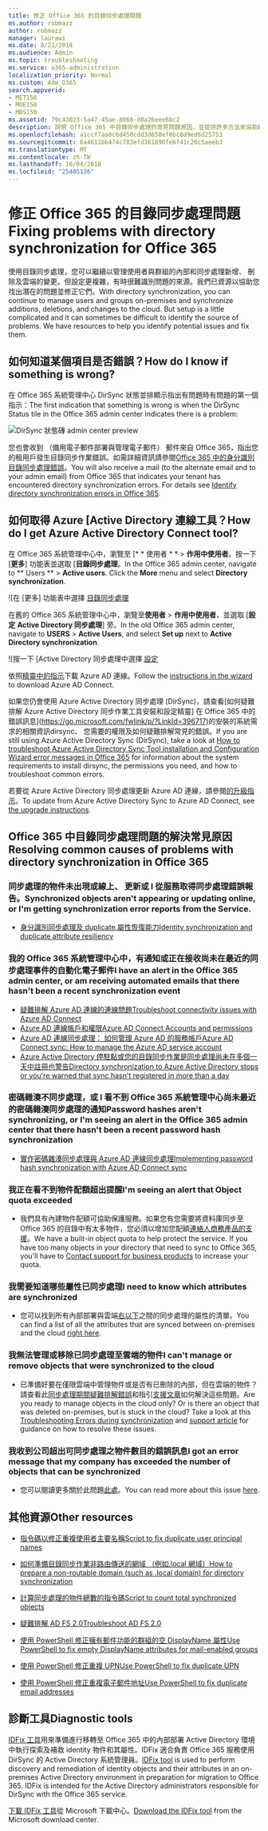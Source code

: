 ```yaml
---
title: 修正 Office 365 的目錄同步處理問題
ms.author: robmazz
author: robmazz
manager: laurawi
ms.date: 8/21/2018
ms.audience: Admin
ms.topic: troubleshooting
ms.service: o365-administration
localization_priority: Normal
ms.custom: Adm_O365
search.appverid:
- MET150
- MOE150
- MBS150
ms.assetid: 79c43023-5a47-45ae-8068-d8a26eee6bc2
description: 說明 Office 365 中目錄同步處理的常見問題原因，並提供許多方法來協助疑難排解和解決它們。
ms.openlocfilehash: a1ccf7aa8c6d450cdd3d658ef0bc8d9ed6d25753
ms.sourcegitcommit: 6a4611bb474c783efd361890fe6f41c26c5aeeb3
ms.translationtype: MT
ms.contentlocale: zh-TW
ms.lasthandoff: 10/04/2018
ms.locfileid: "25405126"
---
```

# <a name="fixing-problems-with-directory-synchronization-for-office-365"></a><span data-ttu-id="87b9e-103">修正 Office 365 的目錄同步處理問題</span><span class="sxs-lookup"><span data-stu-id="87b9e-103">Fixing problems with directory synchronization for Office 365</span></span>

<span data-ttu-id="87b9e-p101">使用目錄同步處理，您可以繼續以管理使用者與群組的內部和同步處理新增、 刪除及雲端的變更。但設定更複雜，有時很難識別問題的來源。我們已資源以協助您找出潛在的問題並修正它們。</span><span class="sxs-lookup"><span data-stu-id="87b9e-p101">With directory synchronization, you can continue to manage users and groups on-premises and synchronize additions, deletions, and changes to the cloud. But setup is a little complicated and it can sometimes be difficult to identify the source of problems. We have resources to help you identify potential issues and fix them.</span></span>
  
## <a name="how-do-i-know-if-something-is-wrong"></a><span data-ttu-id="87b9e-107">如何知道某個項目是否錯誤？</span><span class="sxs-lookup"><span data-stu-id="87b9e-107">How do I know if something is wrong?</span></span>

<span data-ttu-id="87b9e-108">在 Office 365 系統管理中心 DirSync 狀態並排顯示指出有問題時有問題的第一個指示：</span><span class="sxs-lookup"><span data-stu-id="87b9e-108">The first indication that something is wrong is when the DirSync Status tile in the Office 365 admin center indicates there is a problem:</span></span>
  
![DirSync 狀態磚 admin center preview](media/060006e9-de61-49d5-8979-e77cda198e71.png)
  
<span data-ttu-id="87b9e-p102">您也會收到 （備用電子郵件部署與管理電子郵件） 郵件來自 Office 365，指出您的租用戶發生目錄同步作業錯誤。如需詳細資訊請參閱[Office 365 中的身分識別目錄同步處理錯誤](identify-directory-synchronization-errors.md)。</span><span class="sxs-lookup"><span data-stu-id="87b9e-p102">You will also receive a mail (to the alternate email and to your admin email) from Office 365 that indicates your tenant has encountered directory synchronization errors. For details see [Identify directory synchronization errors in Office 365](identify-directory-synchronization-errors.md).</span></span>
  
## <a name="how-do-i-get-azure-active-directory-connect-tool"></a><span data-ttu-id="87b9e-112">如何取得 Azure [Active Directory 連線工具？</span><span class="sxs-lookup"><span data-stu-id="87b9e-112">How do I get Azure Active Directory Connect tool?</span></span>

<span data-ttu-id="87b9e-p103">在 Office 365 系統管理中心中，瀏覽至 [\* \* 使用者 \* \* \> **作用中使用者**。按一下 [**更多**] 功能表並選取 [**目錄同步處理**。</span><span class="sxs-lookup"><span data-stu-id="87b9e-p103">In the Office 365 admin center, navigate to \*\* Users \*\* \> **Active users**. Click the **More** menu and select **Directory synchronization**.</span></span> 
  
![在 [更多] 功能表中選擇 [目錄同步處理](media/dc6669e5-c01b-471e-9cdf-04f5d44e1c4b.png)
  
<span data-ttu-id="87b9e-116">在舊的 Office 365 系統管理中心中，瀏覽至**使用者** \> **作用中使用者**，並選取 [**設定** **Active Directory 同步處理**] 旁。</span><span class="sxs-lookup"><span data-stu-id="87b9e-116">In the old Office 365 admin center, navigate to **USERS** \> **Active Users**, and select **Set up** next to **Active Directory synchronization**.</span></span> 
  
![按一下 [Active Directory 同步處理中選擇 [設定](media/bd95492b-d65e-4072-a6ee-e562f5f566c3.png)
  
<span data-ttu-id="87b9e-118">依照[精靈中的指示](set-up-directory-synchronization.md)下載 Azure AD 連線。</span><span class="sxs-lookup"><span data-stu-id="87b9e-118">Follow the [instructions in the wizard](set-up-directory-synchronization.md) to download Azure AD Connect.</span></span> 
  
<span data-ttu-id="87b9e-119">如果您仍會使用 Azure Active Directory 同步處理 (DirSync)，請查看[如何疑難排解 Azure Active Directory 同步作業工具安裝和設定精靈] 在 Office 365 中的錯誤訊息](https://go.microsoft.com/fwlink/p/?LinkId=396717)的安裝的系統需求的相關資訊dirsync、 您需要的權限及如何疑難排解常見的錯誤。</span><span class="sxs-lookup"><span data-stu-id="87b9e-119">If you are still using Azure Active Directory Sync (DirSync), take a look at [How to troubleshoot Azure Active Directory Sync Tool installation and Configuration Wizard error messages in Office 365](https://go.microsoft.com/fwlink/p/?LinkId=396717) for information about the system requirements to install dirsync, the permissions you need, and how to troubleshoot common errors.</span></span> 
  
<span data-ttu-id="87b9e-120">若要從 Azure Active Directory 同步處理更新 Azure AD 連線，請參閱[的升級指示](https://go.microsoft.com/fwlink/p/?LinkId=733240)。</span><span class="sxs-lookup"><span data-stu-id="87b9e-120">To update from Azure Active Directory Sync to Azure AD Connect, see [the upgrade instructions](https://go.microsoft.com/fwlink/p/?LinkId=733240).</span></span>
  
## <a name="resolving-common-causes-of-problems-with-directory-synchronization-in-office-365"></a><span data-ttu-id="87b9e-121">Office 365 中目錄同步處理問題的解決常見原因</span><span class="sxs-lookup"><span data-stu-id="87b9e-121">Resolving common causes of problems with directory synchronization in Office 365</span></span>

### <a name="synchronized-objects-arent-appearing-or-updating-online-or-im-getting-synchronization-error-reports-from-the-service"></a><span data-ttu-id="87b9e-122">**同步處理的物件未出現或線上、 更新或 I 從服務取得同步處理錯誤報告。**</span><span class="sxs-lookup"><span data-stu-id="87b9e-122">**Synchronized objects aren't appearing or updating online, or I'm getting synchronization error reports from the Service.**</span></span>

- [<span data-ttu-id="87b9e-123">身分識別同步處理及 duplicate 屬性恢復能力</span><span class="sxs-lookup"><span data-stu-id="87b9e-123">Identity synchronization and duplicate attribute resiliency</span></span>](https://go.microsoft.com/fwlink/p/?LinkID=798300)

### <a name="i-have-an-alert-in-the-office-365-admin-center-or-am-receiving-automated-emails-that-there-hasnt-been-a-recent-synchronization-event"></a><span data-ttu-id="87b9e-124">**我的 Office 365 系統管理中心中，有通知或正在接收尚未在最近的同步處理事件的自動化電子郵件**</span><span class="sxs-lookup"><span data-stu-id="87b9e-124">**I have an alert in the Office 365 admin center, or am receiving automated emails that there hasn't been a recent synchronization event**</span></span>
- [<span data-ttu-id="87b9e-125">疑難排解 Azure AD 連線的連線問題</span><span class="sxs-lookup"><span data-stu-id="87b9e-125">Troubleshoot connectivity issues with Azure AD Connect</span></span>](https://go.microsoft.com/fwlink/p/?LinkId=820597)
- [<span data-ttu-id="87b9e-126">Azure AD 連線帳戶和權限</span><span class="sxs-lookup"><span data-stu-id="87b9e-126">Azure AD Connect Accounts and permissions</span></span>](https://go.microsoft.com/fwlink/p/?LinkId=820598)
- [<span data-ttu-id="87b9e-127">Azure AD 連線同步處理： 如何管理 Azure AD 的服務帳戶</span><span class="sxs-lookup"><span data-stu-id="87b9e-127">Azure AD Connect sync: How to manage the Azure AD service account</span></span>](https://go.microsoft.com/fwlink/p/?LinkId=820599)
- [<span data-ttu-id="87b9e-128">Azure Active Directory 停駐點或您的目錄同步作業是同步處理尚未在多個一天中註冊也警告</span><span class="sxs-lookup"><span data-stu-id="87b9e-128">Directory synchronization to Azure Active Directory stops or you're warned that sync hasn't registered in more than a day</span></span>](https://support.microsoft.com/help/2882421/directory-synchronization-to-azure-active-directory-stops-or-you-re-warned-that-sync-hasn-t-registered-in-more-than-a-day)

### <a name="password-hashes-arent-synchronizing-or-im-seeing-an-alert-in-the-office-365-admin-center-that-there-hasnt-been-a-recent-password-hash-synchronization"></a><span data-ttu-id="87b9e-129">**密碼雜湊不同步處理，或 I 看不到 Office 365 系統管理中心尚未最近的密碼雜湊同步處理的通知**</span><span class="sxs-lookup"><span data-stu-id="87b9e-129">**Password hashes aren't synchronizing, or I'm seeing an alert in the Office 365 admin center that there hasn't been a recent password hash synchronization**</span></span>
- [<span data-ttu-id="87b9e-130">實作密碼雜湊同步處理與 Azure AD 連線同步處理</span><span class="sxs-lookup"><span data-stu-id="87b9e-130">Implementing password hash synchronization with Azure AD Connect sync</span></span>](https://docs.microsoft.com/azure/active-directory/hybrid/how-to-connect-password-hash-synchronization)

### <a name="im-seeing-an-alert-that-object-quota-exceeded"></a><span data-ttu-id="87b9e-131">**我正在看不到物件配額超出提醒**</span><span class="sxs-lookup"><span data-stu-id="87b9e-131">**I'm seeing an alert that Object quota exceeded**</span></span>
- <span data-ttu-id="87b9e-p104">我們具有內建物件配額可協助保護服務。如果您有您需要將資料庫同步至 Office 365 的目錄中有太多物件，您必須以增加您配額[連絡人商務產品的支援](https://support.office.com/article/32a17ca7-6fa0-4870-8a8d-e25ba4ccfd4b)。</span><span class="sxs-lookup"><span data-stu-id="87b9e-p104">We have a built-in object quota to help protect the service. If you have too many objects in your directory that need to sync to Office 365, you'll have to [Contact support for business products](https://support.office.com/article/32a17ca7-6fa0-4870-8a8d-e25ba4ccfd4b) to increase your quota.</span></span>

### <a name="i-need-to-know-which-attributes-are-synchronized"></a><span data-ttu-id="87b9e-134">**我需要知道哪些屬性已同步處理**</span><span class="sxs-lookup"><span data-stu-id="87b9e-134">**I need to know which attributes are synchronized**</span></span>
- <span data-ttu-id="87b9e-135">您可以找到所有內部部署與雲端[右以下](https://go.microsoft.com/fwlink/p/?LinkId=396719)之間的同步處理的屬性的清單。</span><span class="sxs-lookup"><span data-stu-id="87b9e-135">You can find a list of all the attributes that are synced between on-premises and the cloud [right here](https://go.microsoft.com/fwlink/p/?LinkId=396719).</span></span>

### <a name="i-cant-manage-or-remove-objects-that-were-synchronized-to-the-cloud"></a><span data-ttu-id="87b9e-136">**我無法管理或移除已同步處理至雲端的物件**</span><span class="sxs-lookup"><span data-stu-id="87b9e-136">**I can't manage or remove objects that were synchronized to the cloud**</span></span>
- <span data-ttu-id="87b9e-p105">已準備好要在僅限雲端中管理物件或是否有已刪除的內部，但在雲端的物件？請查看此[同步處理期間疑難排解錯誤](https://go.microsoft.com/fwlink/p/?linkid=842044)和指引[支援文章](https://go.microsoft.com/fwlink/p/?LinkId=396720)如何解決這些問題。</span><span class="sxs-lookup"><span data-stu-id="87b9e-p105">Are you ready to manage objects in the cloud only? Or is there an object that was deleted on-premises, but is stuck in the cloud? Take a look at this [Troubleshooting Errors during synchronization](https://go.microsoft.com/fwlink/p/?linkid=842044) and [support article](https://go.microsoft.com/fwlink/p/?LinkId=396720) for guidance on how to resolve these issues.</span></span>

### <a name="i-got-an-error-message-that-my-company-has-exceeded-the-number-of-objects-that-can-be-synchronized"></a><span data-ttu-id="87b9e-140">**我收到公司超出可同步處理之物件數目的錯誤訊息**</span><span class="sxs-lookup"><span data-stu-id="87b9e-140">**I got an error message that my company has exceeded the number of objects that can be synchronized**</span></span>
- <span data-ttu-id="87b9e-141">您可以閱讀更多關於此問題[此處](https://go.microsoft.com/fwlink/p/?LinkId=396721)。</span><span class="sxs-lookup"><span data-stu-id="87b9e-141">You can read more about this issue [here](https://go.microsoft.com/fwlink/p/?LinkId=396721).</span></span>
   
## <a name="other-resources"></a><span data-ttu-id="87b9e-142">其他資源</span><span class="sxs-lookup"><span data-stu-id="87b9e-142">Other resources</span></span>

- [<span data-ttu-id="87b9e-143">指令碼以修正重複使用者主要名稱</span><span class="sxs-lookup"><span data-stu-id="87b9e-143">Script to fix duplicate user principal names</span></span>](https://go.microsoft.com/fwlink/p/?LinkId=396725)
    
- [<span data-ttu-id="87b9e-144">如何準備目錄同步作業非路由傳送的網域 （例如.local 網域）</span><span class="sxs-lookup"><span data-stu-id="87b9e-144">How to prepare a non-routable domain (such as .local domain) for directory synchronization</span></span>](prepare-a-non-routable-domain-for-directory-synchronization.md)
    
- [<span data-ttu-id="87b9e-145">計算同步處理的物件總數的指令碼</span><span class="sxs-lookup"><span data-stu-id="87b9e-145">Script to count total synchronized objects</span></span>](https://go.microsoft.com/fwlink/p/?LinkId=396726)
    
- [<span data-ttu-id="87b9e-146">疑難排解 AD FS 2.0</span><span class="sxs-lookup"><span data-stu-id="87b9e-146">Troubleshoot AD FS 2.0</span></span>](https://go.microsoft.com/fwlink/p/?LinkId=396727)
    
- [<span data-ttu-id="87b9e-147">使用 PowerShell 修正擁有郵件功能的群組的空 DisplayName 屬性</span><span class="sxs-lookup"><span data-stu-id="87b9e-147">Use PowerShell to fix empty DisplayName attributes for mail-enabled groups</span></span>](https://go.microsoft.com/fwlink/p/?LinkId=396728)
    
- [<span data-ttu-id="87b9e-148">使用 PowerShell 修正重複 UPN</span><span class="sxs-lookup"><span data-stu-id="87b9e-148">Use PowerShell to fix duplicate UPN</span></span>](https://go.microsoft.com/fwlink/p/?LinkId=396730)
    
- [<span data-ttu-id="87b9e-149">使用 PowerShell 修正重複電子郵件地址</span><span class="sxs-lookup"><span data-stu-id="87b9e-149">Use PowerShell to fix duplicate email addresses</span></span>](https://go.microsoft.com/fwlink/p/?LinkId=396731)
    
## <a name="diagnostic-tools"></a><span data-ttu-id="87b9e-150">診斷工具</span><span class="sxs-lookup"><span data-stu-id="87b9e-150">Diagnostic tools</span></span>

<span data-ttu-id="87b9e-p106">[IDFix 工具](prepare-directory-attributes-for-synch-with-idfix.md)用來準備進行移轉至 Office 365 中的內部部署 Active Directory 環境中執行探索及補救 identity 物件和其屬性。IDFix 適合負責 Office 365 服務使用 DirSync 的 Active Directory 系統管理員。</span><span class="sxs-lookup"><span data-stu-id="87b9e-p106">[IDFix tool](prepare-directory-attributes-for-synch-with-idfix.md) is used to perform discovery and remediation of identity objects and their attributes in an on-premises Active Directory environment in preparation for migration to Office 365. IDFix is intended for the Active Directory administrators responsible for DirSync with the Office 365 service.</span></span> 

<span data-ttu-id="87b9e-153">[下載 IDFix 工具](https://go.microsoft.com/fwlink/p/?LinkId=396718)從 Microsoft 下載中心。</span><span class="sxs-lookup"><span data-stu-id="87b9e-153">[Download the IDFix tool](https://go.microsoft.com/fwlink/p/?LinkId=396718) from the Microsoft download center.</span></span>
